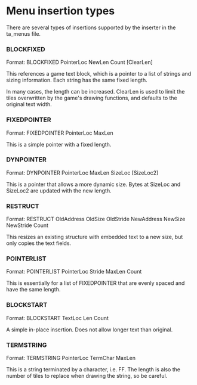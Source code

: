 Menu insertion types
===========

There are several types of insertions supported by the inserter in the ta_menus file.

### BLOCKFIXED

Format: BLOCKFIXED PointerLoc NewLen Count [ClearLen]

This references a game text block, which is a pointer to a list of strings and sizing information.
Each string has the same fixed length.

In many cases, the length can be increased.  ClearLen is used to limit the tiles overwritten by
the game's drawing functions, and defaults to the original text width.

### FIXEDPOINTER

Format: FIXEDPOINTER PointerLoc MaxLen

This is a simple pointer with a fixed length.

### DYNPOINTER

Format: DYNPOINTER PointerLoc MaxLen SizeLoc [SizeLoc2]

This is a pointer that allows a more dynamic size.  Bytes at SizeLoc and SizeLoc2 are updated with
the new length.

### RESTRUCT

Format: RESTRUCT OldAddress OldSize OldStride NewAddress NewSize NewStride Count

This resizes an existing structure with embedded text to a new size, but only copies the text
fields.

### POINTERLIST

Format: POINTERLIST PointerLoc Stride MaxLen Count

This is essentially for a list of FIXEDPOINTER that are evenly spaced and have the same length.

### BLOCKSTART

Format: BLOCKSTART TextLoc Len Count

A simple in-place insertion.  Does not allow longer text than original.

### TERMSTRING

Format: TERMSTRING PointerLoc TermChar MaxLen

This is a string terminated by a character, i.e. FF.  The length is also the number of tiles to
replace when drawing the string, so be careful.
